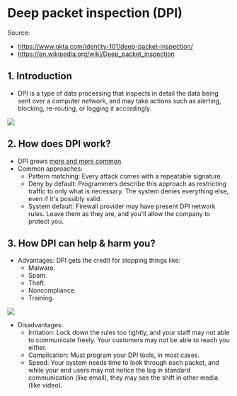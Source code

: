 # Deep packet inspection (DPI)

Source:

- <https://www.okta.com/identity-101/deep-packet-inspection/>
- <https://en.wikipedia.org/wiki/Deep_packet_inspection>

## 1. Introduction

- DPI is a type of data processing that inspects in detail the data being sent over a computer network, and may take actions such as alerting, blocking, re-routing, or logging it accordingly.

![](https://www.okta.com/sites/default/files/media/image/2022-08/DEEPPACKETINSPECTION_GRAPHIC_1.png)

## 2. How does DPI work?

- DPI grows [more and more common](https://www.techrepublic.com/article/deep-packet-inspection-the-smart-persons-guide/).
- Common approaches:
  - Pattern matching: Every attack comes with a repeatable signature.
  - Deny by default: Programmers describe this approach as restricting traffic to only what is necessary. The system denies everything else, even if it's possibly valid.
  - System default: Firewall provider may have present DPI network rules. Leave them as they are, and you'll allow the company to protect you.

## 3. How DPI can help & harm you?

- Advantages: DPI gets the credit for stopping things like:
  - Malware.
  - Spam.
  - Theft.
  - Noncompliance.
  - Training.

![](https://www.okta.com/sites/default/files/media/image/2022-08/DEEPPACKETINSPECTION_GRAPHIC_2.png)

- Disadvantages:
  - Irritation: Lock down the rules too tightly, and your staff may not able to communicate freely. Your customers may not be able to reach you either.
  - Complication: Must program your DPI tools, in most cases.
  - Speed: Your system needs time to look through each packet, and while your end users may not notice the lag in standard communication (like email), they may see the shift in other media (like video).
